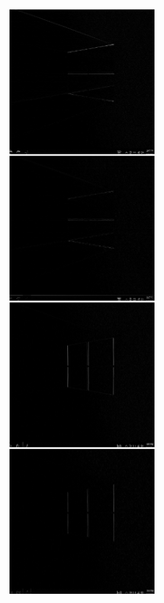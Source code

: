 <img src="./x1.png" width=256 height=256>
<img src="./x2.png" width=256 height=256>

<img src="./y1.png" width=256 height=256>
<img src="./y2.png" width=256 height=256>
